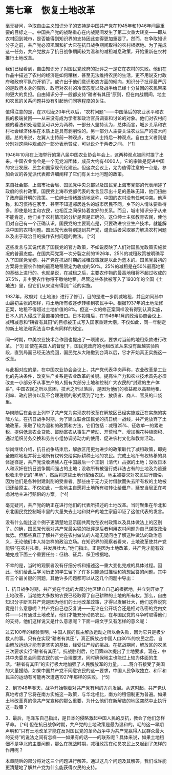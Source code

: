    

# 第七章　恢复土地改革

毫无疑问，争取自由主义知识分子的支持是中国共产党在1945年和1946年间最重要的目标之一。中国共产党的战略重心在内战期间发生了第二次重大转变——即从农村回到城市，是否能得到知识界的支持因此变得更加重要了。然而，在争取知识分子之前，共产党必须巩固和扩大它在抗日战争期间取得的农村根据地。为了完成这一任务，共产党放弃了抗日战争期间较为温和的减租减息政策，开始重新在农村推行土地改革。

我们已经看到，自由知识分子对国民党政府的批评之一是它在农村的失败。他们在作品中描述了农村的经济是如何糟糕，甚至无法维持农民的生活，更不用说支付政府和政府军队的开销了。或许出于他们意识形态方面的倾向，知识分子批评最严厉的是政府本身的腐败、政府对农村的冷漠态度以及战争给已经十分贫困的农民带来的更大的负担。自由知识分子一般都支持“耕者有其田”原则，但在内战期间，地主和农民的关系问题并没有引起他们同等程度的关注。

值得注意的是，在20世纪20年代以后，“农村问题”——中国落后的农业水平和农民的极端贫困——从来没有成为学者和政治官员调查和讨论的对象。他们对农村问题的看法和处理意见可以分为两种。一部分人坚持认为，总体而言，城乡关系和农村社会经济体系在本质上是具有剥削性的。另一部分人主要关注农业生产的技术问题。总的来说，左翼人士持前一种观点，右翼人士持后一种观点。自由主义者则是分别对这两种观点的一部分表示赞成，可以说介于两者之间。 [^1]

1946年10月在上海举行的第八届中国农业协会年会上，这两种观点被同时提了出来。中国农业协会是一个无党派团体，成员大约有4000人，它的宗旨是促进中国的农业发展、民主和国家现代化建设。但这次会议上，尤为值得注意的一点是，参加会议的各党派代表都详细阐释了它们有关土地问题的政策。

来自社会部、上海市社会局、国民党中央总部以及国民党上海市党部的代表阐述了政府的农村政策。国民党上海市党部代表的发言显示出十足的愚昧无知，他们扭曲了政府最开明的政策。一位绅士情绪激动地坚称，中国的农村没有任何冲突。他声称，和习惯待在家里、甚至不知道邻居姓名的城市居民不同，乡下的人情味要重得多。即使是地主和农民，也相互之间保持着友好的关系。而且，城市知识分子从来不能肯定，他们关于农村情况的分析是否是正确的。这位绅士主张教育农民，使他们对自己有一个正确认识。国民党的主要观点是，只要改进农业生产技术，就能解决中国的农村问题。国民党代表特别提到共产党，谴责后者采取暴力解决农村问题以及出于政治目的操作农村问题的做法。 [^2]

这些发言与其说代表了国民党的官方政策，不如说反映了人们对国民党政策实施状况的普遍态度。在国共两党第一次分裂之前的1926年，25%的减租政策被明确写入了国民党党纲。共产党在抗战时期的减租政策就是以此为蓝本的。国民党最初的方案将主要农作物的最高地租限定为收成的50%。25%的减租是在50%最高地租的基础上进行的。也就是说，在减租之后，主要农作物的最高地租将不超过收成的37.5%，非主要农作物将不缴纳地租。尽管这些条款被写入了1930年的全国《土地法》里，但它们从来没有得到广泛的实施。

1937年，政府对《土地法》进行了修订，目的是进一步削减地租，并且如同孙中山最初主张的那样，将土地所有权逐步转移到农民手中。根据1937年的土地法修正案，地租不得超过土地价值的8%。但这一次的修正案同样没有得到认真实施，日本人的入侵成了最直接的借口。日本投降后，在1946年1月的政治协商会议上，减租减息和“耕者有其田”的目标被正式写入国家重建大纲。不仅如此，同一年制定的新土地法和宪法当中也有同样的规定。

同一时期，中美农业技术合作团也提出了一项建议，要求对当前的地租条款进行改革。 [^3] 即使在美国人的督促下，国民党政府的地租改革从来没有超越实验阶段，直到局面已经无法挽回，国民党从大陆撤到台湾以后，它才开始真正实施这一改革。

与此相对应的是，在中国农业协会会议上，共产党代表华岗声称，农业改革是工业化的先决条件，改变生产关系是农业改革的关键。提高生产力和农业技术首先必须改变一小部分不从事生产的人拥有大部分土地和控制广大农民的“封建的生产体系”。中国农民之所以贫困，技术之所以落后，是因为他们的收益都以高额地租、利率、政府限价以及不合理税赋的形式落到了地主、放债者、商人、官员的口袋里。

华岗随后在会议上列举了共产党为实现农村改革在解放区已经实施或正在实施的实际方法。在抗日战争时期，为了建立联合国民党的抗日统一战线，共产党放弃了土地改革，采取了较为温和的政策和方法，它们包括：减租25%、征收单一的累进税、提供低息农业贷款、鼓励富农从事生产劳动、开荒增产、增加棉花种植面积、通过组织劳务交换和劳务小组协调劳动力的使用、促进农村文化和教育活动。

华岗继续介绍，抗日战争结束后，解放区用更为进步的政策取代了减租政策，即完全废除地租并将土地所有权转交给实际耕种土地的农民。完成土地所有权转移的具体途径是，共产党没收满族人在中国最后一个王朝（清代）占据的土地；没收日本人和汉奸在抗日战争期间强占的土地；没收所有被强行或非法占有的土地及为逃避税收未登记的“黑地”，然后将这些土地分配给农民。地主被要求对农民进行赔偿，因为他们是各种封建剥削的受害者。那些由于无力支付借款而失去所有权的土地被归还给原主。不仅如此，一些地主自愿将土地所有权转让给佃户，延安当局正在考虑对地主进行赔偿的方案。 [^4]

毫无疑问，共产党的确正在进行他们的代表所描述的土地改革。当时聚集在华北和东北国民党控制城市里的大量失去土地和财产的地主家庭印证了这位代表的发言。

没有什么能比这个例子更清楚地显示国共两党在农村政策以及具体做法上的区别了。的确，国民党代表对共产党最尖锐的批评是后者利用农村问题为自己谋取政治优势。但那些真正了解共产党在农村做法的人毫无疑问也了解这种做法的政治意义，无论他们本人持怎样的政治立场。在知识界的观察者看来，土地改革使共产党能够“在农村扎根，并发展壮大。”他们指出，正是因为土地改革，共产党才能有效地完成下面三个重要任务：征粮、征兵、保卫根据地。

不幸的是，当时的观察者没有仔细分析和描述这一重大变化完成的具体过程。因此，他们给此后学习历史的学生留下了许多只能通过推理和猜想回答的问题。其中有三个最关键的问题，其他许多问题都可以从这几个问题中导出：

1．抗日战争时期，共产党在华北的大部分地区建立自己的根据地，并立刻开始了土地改革，当地绝大多数的农民已经取得了自己耕种的土地的所有权。那么，自由知识分子断言共产党是因为他们的土地改革政策，才得以发展壮大，他们这样说究竟是什么意思呢？共产党自己也反复说——无论在公开场合还是相对私密的党内文件——只有通过土地改革，他们才能充分动员农民，在与国民党的斗争时取得他们的支持，他们这样说又是什么意思呢？下面一段文字又有怎样的意义呢：  
  

过去100年的经验表明，中国人民的民主解放运动之所以会失败，因为它只是极少数人的事。只有在实现“耕者有其田”，真正解放占中国人口80%的农民之后，自由解放运动才能有更坚实的基础，经受住严峻的挑战。在抗战期间，解放区的农民三次要求实行“耕者有其田”。抗战胜利后，他们第四次提出了土地要求。现在，中共中央委员会同意农民的这一合理要求，同时确保地主也能过上较为体面的生活。“耕者有其田”的实行极大地加强了人民解放军的力量。……蒋介石接受了美国的大量援助，如果中国共产党不同意农民的这一要求，中国人民争取独立、和平和民主的运动有可能再次遭遇1927年那样的失败。 [^5]  
  

2．到1948年春天，战争开始朝着对共产党有利的方向发展。从这时起，共产党认真地考虑了它将在南方实施这一政策，与华北相比，南方的租佃制更为普遍。如果土地改革真的像共产党宣称的那么重要，为什么他们在新解放的地区突然中止执行这一政策？

3．最后，毛泽东自己指出，是日本的侵略激起中国人民的反抗，教会了他们怎样革命。 [^6] 但在抗日战争时期，共产党的土地政策是最为温和的。毛的这一早期声明和“只有土地改革才能在反对国民党的革命战争中为共产党赢得人民群众最大的支持”的说法之间有怎样——如果有的话——的联系呢？具体来说，如果土地租佃不是华北的主要问题，那么在抗战时期，减租政策在动员农民上又起到了怎样的作用呢？

本章随后的部分将对这三个问题进行解答。通过这几个问题及其解答，我们或许能更清楚地了解共产党为什么能获得农民的支持。